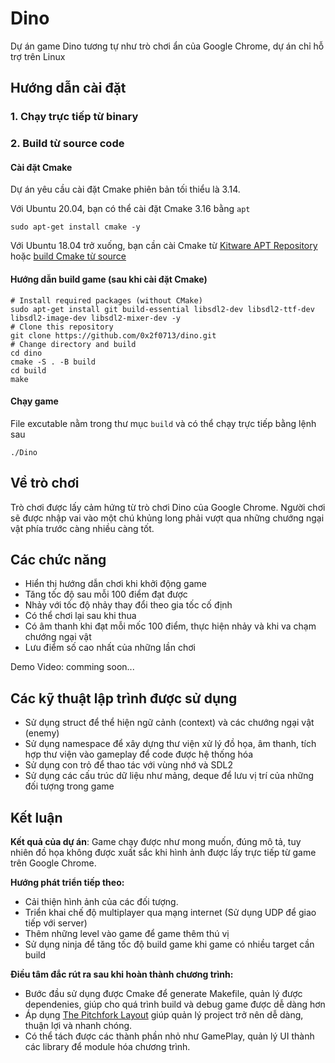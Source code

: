 # Dino

Dự án game Dino tương tự như trò chơi ẩn của Google Chrome, dự án chỉ hỗ trợ trên Linux

## Hướng dẫn cài đặt

### 1. Chạy trực tiếp từ binary



### 2. Build từ source code

#### Cài đặt Cmake
Dự án yêu cầu cài đặt Cmake phiên bản tối thiểu là 3.14. 

Với Ubuntu 20.04, bạn có thể cài đặt Cmake 3.16 bằng `apt`
```shell
sudo apt-get install cmake -y
```
Với Ubuntu 18.04 trở xuống, bạn cần cài Cmake từ [Kitware APT Repository](https://apt.kitware.com/) hoặc [build Cmake từ source](https://cmake.org/install/)

#### Hướng dẫn build game (sau khi cài đặt Cmake)
```shell
# Install required packages (without CMake)
sudo apt-get install git build-essential libsdl2-dev libsdl2-ttf-dev libsdl2-image-dev libsdl2-mixer-dev -y
# Clone this repository
git clone https://github.com/0x2f0713/dino.git
# Change directory and build
cd dino
cmake -S . -B build
cd build
make
```

#### Chạy game
File excutable nằm trong thư mục `build` và có thể chạy trực tiếp bằng lệnh sau
```shell
./Dino
```

## Về trò chơi

Trò chơi được lấy cảm hứng từ trò chơi Dino của Google Chrome. Người chơi sẽ được nhập vai vào một chú khủng long phải vượt qua những chướng ngại vật phía trước càng nhiều càng tốt.

## Các chức năng

- Hiển thị hướng dẫn chơi khi khởi động game
- Tăng tốc độ sau mỗi 100 điểm đạt được
- Nhảy với tốc độ nhảy thay đổi theo gia tốc cố định
- Có thể chơi lại sau khi thua
- Có âm thanh khi đạt mỗi mốc 100 điểm, thực hiện nhảy và khi va chạm chướng ngại vật
- Lưu điểm số cao nhất của những lần chơi

Demo Video: comming soon...

## Các kỹ thuật lập trình được sử dụng

- Sử dụng struct để thể hiện ngữ cảnh (context) và các chướng ngại vật (enemy)
- Sử dụng namespace để xây dựng thư viện xử lý đồ họa, âm thanh, tích hợp thư viện vào gameplay để code được hệ thống hóa
- Sử dụng con trỏ để thao tác với vùng nhớ và SDL2
- Sử dụng các cấu trúc dữ liệu như mảng, deque để lưu vị trí của những đối tượng trong game

## Kết luận

<!-- Dự án game tương đối sơ sài về đồ họa khi sử dụng hình ảnh các đối tượng từ game của Google Chrome -->
**Kết quả của dự án**: Game chạy được như mong muốn, đúng mô tả, tuy nhiên đồ họa không được xuất sắc khi hình ảnh được lấy trực tiếp từ game trên Google Chrome.

**Hướng phát triển tiếp theo:**
- Cải thiện hình ảnh của các đối tượng.
- Triển khai chế độ multiplayer qua mạng internet (Sử dụng UDP để giao tiếp với server)
- Thêm những level vào game để game thêm thú vị
- Sử dụng ninja để tăng tốc độ build game khi game có nhiều target cần build

**Điều tâm đắc rút ra sau khi hoàn thành chương trình:**
- Bước đầu sử dụng được Cmake để generate Makefile, quản lý được dependenies, giúp cho quá trình build và debug game được dễ dàng hơn
- Áp dụng [The Pitchfork Layout](https://api.csswg.org/bikeshed/?force=1&url=https://raw.githubusercontent.com/vector-of-bool/pitchfork/develop/data/spec.bs) giúp quản lý project trở nên dễ dàng, thuận lợi và nhanh chóng.
- Có thể tách được các thành phần nhỏ như GamePlay, quản lý UI thành các library để module hóa chương trình.